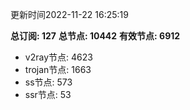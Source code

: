 更新时间2022-11-22 16:25:19

**总订阅: 127**
**总节点: 10442**
**有效节点: 6912**
- v2ray节点: 4623
- trojan节点: 1663
- ss节点: 573
- ssr节点: 53
